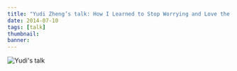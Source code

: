 ```yaml
---
title: "Yudi Zheng’s talk: How I Learned to Stop Worrying and Love the JVM"
date: 2014-07-10
tags: [talk]
thumbnail:
banner: 
---
```

![Yudi's talk](/2014/07/10/Yudi-talk/talk.jpg)